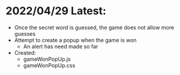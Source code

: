 # 2022/04/29 Latest:

- Once the secret word is guessed, the game does not allow more guesses
- Attempt to create a popup when the game is won
  - An alert has need made so far
- Created:
  - gameWonPopUp.js
  - gameWonPopUp.css

